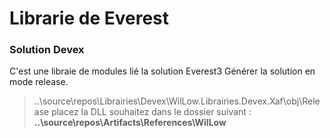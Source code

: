 # Librarie de Everest

### Solution Devex
C'est une libraie de modules lié la solution Everest3
Générer la solution en mode release.

> ..\source\repos\Librairies\Devex\WilLow.Librairies.Devex.Xaf\obj\Release
>  placez la DLL souhaitez dans le dossier suivant :
> **..\source\repos\Artifacts\References\WilLow**